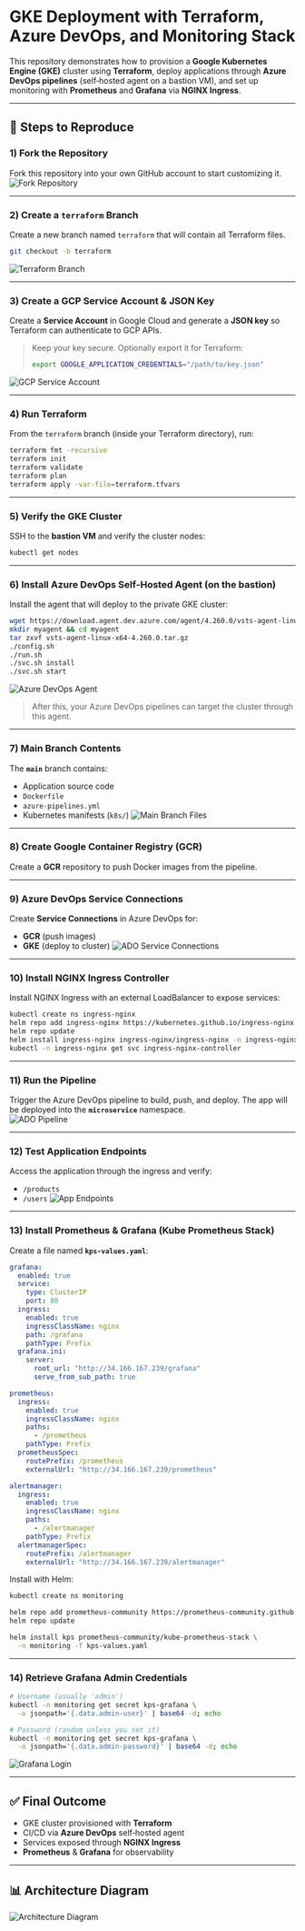 # GKE Deployment with Terraform, Azure DevOps, and Monitoring Stack

This repository demonstrates how to provision a **Google Kubernetes Engine (GKE)** cluster using **Terraform**, deploy applications through **Azure DevOps pipelines** (self‑hosted agent on a bastion VM), and set up monitoring with **Prometheus** and **Grafana** via **NGINX Ingress**.

---

## 🚀 Steps to Reproduce

### 1) Fork the Repository
Fork this repository into your own GitHub account to start customizing it.  
![Fork Repository](images/fork.png)

---

### 2) Create a `terraform` Branch
Create a new branch named `terraform` that will contain all Terraform files.

```bash
git checkout -b terraform
```
![Terraform Branch](images/terraform-branch.png)

---

### 3) Create a GCP Service Account & JSON Key
Create a **Service Account** in Google Cloud and generate a **JSON key** so Terraform can authenticate to GCP APIs.  
> Keep your key secure. Optionally export it for Terraform:
> ```bash
> export GOOGLE_APPLICATION_CREDENTIALS="/path/to/key.json"
> ```
![GCP Service Account](images/gcp-service-account.png)

---

### 4) Run Terraform
From the `terraform` branch (inside your Terraform directory), run:

```bash
terraform fmt -recursive
terraform init
terraform validate
terraform plan
terraform apply -var-file=terraform.tfvars
```

---

### 5) Verify the GKE Cluster
SSH to the **bastion VM** and verify the cluster nodes:

```bash
kubectl get nodes
```
---

### 6) Install Azure DevOps Self‑Hosted Agent (on the bastion)
Install the agent that will deploy to the private GKE cluster:

```bash
wget https://download.agent.dev.azure.com/agent/4.260.0/vsts-agent-linux-x64-4.260.0.tar.gz
mkdir myagent && cd myagent
tar zxvf vsts-agent-linux-x64-4.260.0.tar.gz
./config.sh
./run.sh
./svc.sh install
./svc.sh start
```
![Azure DevOps Agent](images/ado-agent.png)

> After this, your Azure DevOps pipelines can target the cluster through this agent.

---

### 7) Main Branch Contents
The **`main`** branch contains:
- Application source code
- `Dockerfile`
- `azure-pipelines.yml`
- Kubernetes manifests (`k8s/`)
![Main Branch Files](images/main-branch.png)

---

### 8) Create Google Container Registry (GCR)
Create a **GCR** repository to push Docker images from the pipeline.  

---

### 9) Azure DevOps Service Connections
Create **Service Connections** in Azure DevOps for:
- **GCR** (push images)
- **GKE** (deploy to cluster)
![ADO Service Connections](images/ado-service-connections.png)

---

### 10) Install NGINX Ingress Controller
Install NGINX Ingress with an external LoadBalancer to expose services:

```bash
kubectl create ns ingress-nginx
helm repo add ingress-nginx https://kubernetes.github.io/ingress-nginx
helm repo update
helm install ingress-nginx ingress-nginx/ingress-nginx -n ingress-nginx
kubectl -n ingress-nginx get svc ingress-nginx-controller
```

---

### 11) Run the Pipeline
Trigger the Azure DevOps pipeline to build, push, and deploy. The app will be deployed into the **`microservice`** namespace.  
![ADO Pipeline](images/ado-pipeline.png)

---

### 12) Test Application Endpoints
Access the application through the ingress and verify:
- `/products`
- `/users`
![App Endpoints](images/app-endpoints.png)

---

### 13) Install Prometheus & Grafana (Kube Prometheus Stack)

Create a file named **`kps-values.yaml`**:

```yaml
grafana:
  enabled: true
  service:
    type: ClusterIP
    port: 80
  ingress:
    enabled: true
    ingressClassName: nginx
    path: /grafana
    pathType: Prefix
  grafana.ini:
    server:
      root_url: "http://34.166.167.239/grafana"
      serve_from_sub_path: true

prometheus:
  ingress:
    enabled: true
    ingressClassName: nginx
    paths:
      - /prometheus
    pathType: Prefix
  prometheusSpec:
    routePrefix: /prometheus
    externalUrl: "http://34.166.167.239/prometheus"

alertmanager:
  ingress:
    enabled: true
    ingressClassName: nginx
    paths:
      - /alertmanager
    pathType: Prefix
  alertmanagerSpec:
    routePrefix: /alertmanager
    externalUrl: "http://34.166.167.239/alertmanager"
```

Install with Helm:

```bash
kubectl create ns monitoring

helm repo add prometheus-community https://prometheus-community.github.io/helm-charts
helm repo update

helm install kps prometheus-community/kube-prometheus-stack \
  -n monitoring -f kps-values.yaml
```

---

### 14) Retrieve Grafana Admin Credentials

```bash
# Username (usually 'admin')
kubectl -n monitoring get secret kps-grafana \
  -o jsonpath='{.data.admin-user}' | base64 -d; echo

# Password (random unless you set it)
kubectl -n monitoring get secret kps-grafana \
  -o jsonpath='{.data.admin-password}' | base64 -d; echo
```
![Grafana Login](images/grafana-login.png)

---

## ✅ Final Outcome
- GKE cluster provisioned with **Terraform**
- CI/CD via **Azure DevOps** self‑hosted agent
- Services exposed through **NGINX Ingress**
- **Prometheus** & **Grafana** for observability

---

## 📊 Architecture Diagram


![Architecture Diagram](./images/architecture.png)


